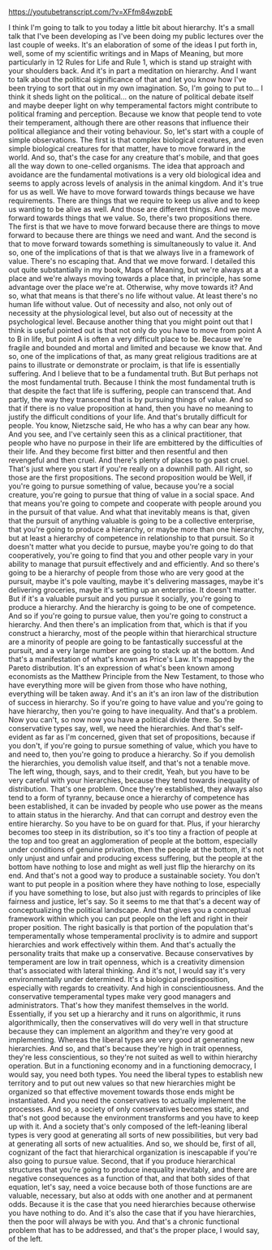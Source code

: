 https://youtubetranscript.com/?v=XFfm84wzpbE

 I think I'm going to talk to you today a little bit about hierarchy. It's a small talk that I've been developing as I've been doing my public lectures over the last couple of weeks. It's an elaboration of some of the ideas I put forth in, well, some of my scientific writings and in Maps of Meaning, but more particularly in 12 Rules for Life and Rule 1, which is stand up straight with your shoulders back. And it's in part a meditation on hierarchy. And I want to talk about the political significance of that and let you know how I've been trying to sort that out in my own imagination. So, I'm going to put to... I think it sheds light on the political... on the nature of political debate itself and maybe deeper light on why temperamental factors might contribute to political framing and perception. Because we know that people tend to vote their temperament, although there are other reasons that influence their political allegiance and their voting behaviour. So, let's start with a couple of simple observations. The first is that complex biological creatures, and even simple biological creatures for that matter, have to move forward in the world. And so, that's the case for any creature that's mobile, and that goes all the way down to one-celled organisms. The idea that approach and avoidance are the fundamental motivations is a very old biological idea and seems to apply across levels of analysis in the animal kingdom. And it's true for us as well. We have to move forward towards things because we have requirements. There are things that we require to keep us alive and to keep us wanting to be alive as well. And those are different things. And we move forward towards things that we value. So, there's two propositions there. The first is that we have to move forward because there are things to move forward to because there are things we need and want. And the second is that to move forward towards something is simultaneously to value it. And so, one of the implications of that is that we always live in a framework of value. There's no escaping that. And that we move forward. I detailed this out quite substantially in my book, Maps of Meaning, but we're always at a place and we're always moving towards a place that, in principle, has some advantage over the place we're at. Otherwise, why move towards it? And so, what that means is that there's no life without value. At least there's no human life without value. Out of necessity and also, not only out of necessity at the physiological level, but also out of necessity at the psychological level. Because another thing that you might point out that I think is useful pointed out is that not only do you have to move from point A to B in life, but point A is often a very difficult place to be. Because we're fragile and bounded and mortal and limited and because we know that. And so, one of the implications of that, as many great religious traditions are at pains to illustrate or demonstrate or proclaim, is that life is essentially suffering. And I believe that to be a fundamental truth. But But perhaps not the most fundamental truth. Because I think the most fundamental truth is that despite the fact that life is suffering, people can transcend that. And partly, the way they transcend that is by pursuing things of value. And so that if there is no value proposition at hand, then you have no meaning to justify the difficult conditions of your life. And that's brutally difficult for people. You know, Nietzsche said, He who has a why can bear any how. And you see, and I've certainly seen this as a clinical practitioner, that people who have no purpose in their life are embittered by the difficulties of their life. And they become first bitter and then resentful and then revengeful and then cruel. And there's plenty of places to go past cruel. That's just where you start if you're really on a downhill path. All right, so those are the first propositions. The second proposition would be Well, if you're going to pursue something of value, because you're a social creature, you're going to pursue that thing of value in a social space. And that means you're going to compete and cooperate with people around you in the pursuit of that value. And what that inevitably means is that, given that the pursuit of anything valuable is going to be a collective enterprise, that you're going to produce a hierarchy, or maybe more than one hierarchy, but at least a hierarchy of competence in relationship to that pursuit. So it doesn't matter what you decide to pursue, maybe you're going to do that cooperatively, you're going to find that you and other people vary in your ability to manage that pursuit effectively and and efficiently. And so there's going to be a hierarchy of people from those who are very good at the pursuit, maybe it's pole vaulting, maybe it's delivering massages, maybe it's delivering groceries, maybe it's setting up an enterprise. It doesn't matter. But if it's a valuable pursuit and you pursue it socially, you're going to produce a hierarchy. And the hierarchy is going to be one of competence. And so if you're going to pursue value, then you're going to construct a hierarchy. And then there's an implication from that, which is that if you construct a hierarchy, most of the people within that hierarchical structure are a minority of people are going to be fantastically successful at the pursuit, and a very large number are going to stack up at the bottom. And that's a manifestation of what's known as Price's Law. It's mapped by the Pareto distribution. It's an expression of what's been known among economists as the Matthew Principle from the New Testament, to those who have everything more will be given from those who have nothing, everything will be taken away. And it's an it's an iron law of the distribution of success in hierarchy. So if you're going to have value and you're going to have hierarchy, then you're going to have inequality. And that's a problem. Now you can't, so now now you have a political divide there. So the conservative types say, well, we need the hierarchies. And that's self-evident as far as I'm concerned, given that set of propositions, because if you don't, if you're going to pursue something of value, which you have to and need to, then you're going to produce a hierarchy. So if you demolish the hierarchies, you demolish value itself, and that's not a tenable move. The left wing, though, says, and to their credit, Yeah, but you have to be very careful with your hierarchies, because they tend towards inequality of distribution. That's one problem. Once they're established, they always also tend to a form of tyranny, because once a hierarchy of competence has been established, it can be invaded by people who use power as the means to attain status in the hierarchy. And that can corrupt and destroy even the entire hierarchy. So you have to be on guard for that. Plus, if your hierarchy becomes too steep in its distribution, so it's too tiny a fraction of people at the top and too great an agglomeration of people at the bottom, especially under conditions of genuine privation, then the people at the bottom, it's not only unjust and unfair and producing excess suffering, but the people at the bottom have nothing to lose and might as well just flip the hierarchy on its end. And that's not a good way to produce a sustainable society. You don't want to put people in a position where they have nothing to lose, especially if you have something to lose, but also just with regards to principles of like fairness and justice, let's say. So it seems to me that that's a decent way of conceptualizing the political landscape. And that gives you a conceptual framework within which you can put people on the left and right in their proper position. The right basically is that portion of the population that's temperamentally whose temperamental proclivity is to admire and support hierarchies and work effectively within them. And that's actually the personality traits that make up a conservative. Because conservatives by temperament are low in trait openness, which is a creativity dimension that's associated with lateral thinking. And it's not, I would say it's very environmentally under determined. It's a biological predisposition, especially with regards to creativity. And high in conscientiousness. And the conservative temperamental types make very good managers and administrators. That's how they manifest themselves in the world. Essentially, if you set up a hierarchy and it runs on algorithmic, it runs algorithmically, then the conservatives will do very well in that structure because they can implement an algorithm and they're very good at implementing. Whereas the liberal types are very good at generating new hierarchies. And so, and that's because they're high in trait openness, they're less conscientious, so they're not suited as well to within hierarchy operation. But in a functioning economy and in a functioning democracy, I would say, you need both types. You need the liberal types to establish new territory and to put out new values so that new hierarchies might be organized so that effective movement towards those ends might be instantiated. And you need the conservatives to actually implement the processes. And so, a society of only conservatives becomes static, and that's not good because the environment transforms and you have to keep up with it. And a society that's only composed of the left-leaning liberal types is very good at generating all sorts of new possibilities, but very bad at generating all sorts of new actualities. And so, we should be, first of all, cognizant of the fact that hierarchical organization is inescapable if you're also going to pursue value. Second, that if you produce hierarchical structures that you're going to produce inequality inevitably, and there are negative consequences as a function of that, and that both sides of that equation, let's say, need a voice because both of those functions are are valuable, necessary, but also at odds with one another and at permanent odds. Because it is the case that you need hierarchies because otherwise you have nothing to do. And it's also the case that if you have hierarchies, then the poor will always be with you. And that's a chronic functional problem that has to be addressed, and that's the proper place, I would say, of the left.